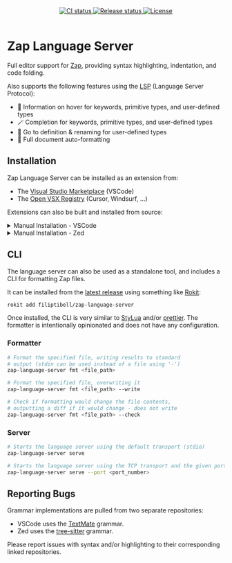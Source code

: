 <!-- markdownlint-disable MD033 -->
<!-- markdownlint-disable MD041 -->

<div align="center">
  <a href="https://github.com/filiptibell/zap-language/actions">
  <img src="https://shields.io/endpoint?url=https://badges.readysetplay.io/workflow/filiptibell/zap-language/ci.yaml" alt="CI status" />
  </a>
  <a href="https://github.com/filiptibell/zap-language/actions">
    <img src="https://shields.io/endpoint?url=https://badges.readysetplay.io/workflow/filiptibell/zap-language/release.yaml" alt="Release status" />
  </a>
  <a href="https://github.com/filiptibell/zap-language/blob/main/LICENSE.txt">
    <img src="https://img.shields.io/github/license/filiptibell/zap-language.svg?label=License&color=informational" alt="License" />
  </a>
</div>

<br/>

# Zap Language Server

Full editor support for [Zap](https://zap.redblox.dev), providing syntax highlighting, indentation, and code folding.

Also supports the following features using the [LSP](https://microsoft.github.io/language-server-protocol/) (Language Server Protocol):

- 🔮 Information on hover for keywords, primitive types, and user-defined types
- 🪄 Completion for keywords, primitive types, and user-defined types
- 🎯 Go to definition & renaming for user-defined types
- 📝 Full document auto-formatting

## Installation

Zap Language Server can be installed as an extension from:

- The [Visual Studio Marketplace](https://marketplace.visualstudio.com/items?itemName=filiptibell.zap-language-server) (VSCode)
- The [Open VSX Registry](https://open-vsx.org/extension/filiptibell/zap-language-server) (Cursor, Windsurf, ...)

Extensions can also be built and installed from source:

<details>
<summary> Manual Installation - VSCode </summary>

1. [Install Bun](https://bun.sh/docs/installation)
2. Clone this repository, and navigate to the `editors/vscode` directory
3. Build and install the extension by running these three commands, in order:
   ```bash
   bun install
   bun pm trust --all
   bun run extension-install
   ```

</details>

<details>
<summary> Manual Installation - Zed </summary>

1. [Install Rust](https://www.rust-lang.org/tools/install)
2. Clone this repository, and navigate to the root directory
3. Install the Zed extension at `editors/zed` as a [dev extension](https://zed.dev/docs/extensions/developing-extensions#developing-an-extension-locally)

</details>

## CLI

The language server can also be used as a standalone tool, and includes a CLI for formatting Zap files.

It can be installed from the [latest release](https://github.com/filiptibell/zap-language-server/releases/latest) using something like [Rokit](https://github.com/rojo-rbx/rokit):

```bash
rokit add filiptibell/zap-language-server
```

Once installed, the CLI is very similar to [StyLua](https://github.com/JohnnyMorganz/StyLua) and/or [prettier](https://prettier.io/).
The formatter is intentionally opinionated and does not have any configuration.

### Formatter

```bash
# Format the specified file, writing results to standard
# output (stdin can be used instead of a file using '-')
zap-language-server fmt <file_path>

# Format the specified file, overwriting it
zap-language-server fmt <file_path> --write

# Check if formatting would change the file contents,
# outputting a diff if it would change - does not write
zap-language-server fmt <file_path> --check
```

### Server

```bash
# Starts the language server using the default transport (stdio)
zap-language-server serve

# Starts the language server using the TCP transport and the given port
zap-language-server serve --port <port_number>
```

## Reporting Bugs

Grammar implementations are pulled from two separate repositories:

- VSCode uses the [TextMate](https://github.com/filiptibell/tmlanguage-zap) grammar.
- Zed uses the [tree-sitter](https://github.com/filiptibell/tree-sitter-zap) grammar.

Please report issues with syntax and/or highlighting to their corresponding linked repositories.
